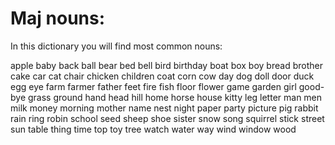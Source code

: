 # Maj nouns:

In this dictionary you will find most common nouns:

applebabybackballbearbedbellbirdbirthdayboatboxboybreadbrothercakecarcatchairchickenchildrencoatcorncowdaydogdolldoorduckeggeyefarmfarmerfatherfeetfirefishfloorflowergamegardengirlgood-byegrassgroundhandheadhillhomehorsehousekittyleglettermanmenmilkmoneymorningmothernamenestnightpaperpartypicturepigrabbitrainringrobinschoolseedsheepshoesistersnowsongsquirrelstickstreetsuntablethingtimetoptoytreewatchwaterwaywindwindowwood

